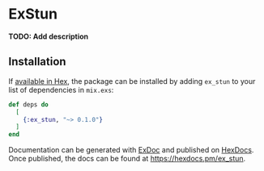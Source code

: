 # ExStun

**TODO: Add description**

## Installation

If [available in Hex](https://hex.pm/docs/publish), the package can be installed
by adding `ex_stun` to your list of dependencies in `mix.exs`:

```elixir
def deps do
  [
    {:ex_stun, "~> 0.1.0"}
  ]
end
```

Documentation can be generated with [ExDoc](https://github.com/elixir-lang/ex_doc)
and published on [HexDocs](https://hexdocs.pm). Once published, the docs can
be found at <https://hexdocs.pm/ex_stun>.

